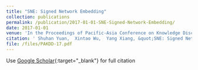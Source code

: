 ```yaml
---
title: "SNE: Signed Network Embedding"
collection: publications
permalink: /publication/2017-01-01-SNE-Signed-Network-Embedding/
date: 2017-01-01
venue: 'In the Proceedings of Pacific-Asia Conference on Knowledge Discovery and Data Mining'
citation: ' Shuhan Yuan,  Xintao Wu,  Yang Xiang, &quot;SNE: Signed Network Embedding.&quot; In the Proceedings of Pacific-Asia Conference on Knowledge Discovery and Data Mining, 2017.'
file: /files/PAKDD-17.pdf
---
```

Use [Google Scholar](https://scholar.google.com/scholar?q=SNE:+Signed+Network+Embedding){:target="_blank"} for full citation